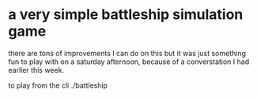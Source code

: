 # a very simple battleship simulation game

 there are tons of improvements I can do on this 
 but it was just something fun to play with on a 
 saturday afternoon, because of a converstation 
 I had earlier this week.


 to play from the cli ./battleship
